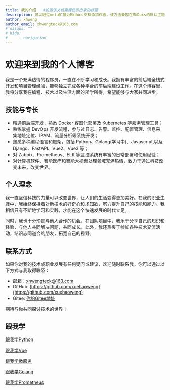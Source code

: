 ```yaml
---
title: 我的介绍   #设置该文档需要显示出来的标题
description: 可以通过meta扩展为Mkdocs文档添加作者，该方法兼容在MkDocs的默认主题，和material主题。
author: xhweng
author_email: xhwengteck@163.com
# disqus: ""
# hide:
#     - navigation
---
```


<style>
    .md-typeset .cover {
        display: none;
    }
    .md-typeset .cover + hr {
        display: none;
    }
    .md-typeset h1,
    .md-typeset h2 {
        color: navy;
    }
</style>

# 欢迎来到我的个人博客

我是一个充满热情的程序员，一直在不断学习和成长。我拥有丰富的前后端全栈式开发和项目管理经验，能够独立完成各种平台的前后端建设工作。在这个博客里，我将分享我在编程、技术以及生活方面的所学所得，希望能够与大家共同进步。

## 技能与专长

- 精通前后端开发，熟悉 Docker 容器化部署及 Kubernetes 等服务管理工具；
- 熟练掌握 DevOps 开发流程，参与过日志、告警、监控、配置管理、信息采集地址定位、IPAM、流量分析等系统开发；
- 熟悉多种编程语言和框架，包括 Python、Golang(学习中)、Javascript,以及 Django、FastAPI、Vue2、Vue3 等；
- 对 Zabbix、Prometheus、ELK 等监控系统有丰富的日常部署和使用经验；
- 对计算机软件、智能医疗和智能大视频处理领域充满热情，致力于通过科技改变未来，改变世界。

## 个人理念

我一直坚信科技的力量可以改变世界，让人们的生活变得更加美好。在我的职业生涯中，我始终保持着对新技术的好奇心和求知欲，努力提升自己的技能和能力。我相信只有不断地学习和实践，才能在这个快速发展的时代立足。

同时，我也十分珍视与他人合作的机会。在团队项目中，我乐于分享自己的知识和经验，与他人共同解决问题，共同成长。此外，我还热衷于参加各种技术交流活动，结识志同道合的朋友，拓宽自己的视野。

## 联系方式

如果你对我的技术或职业发展有任何疑问或建议，欢迎随时联系我。你可以通过以下方式与我取得联系：

- 邮箱：[xhwengteck@163.com](mailto:xhwengteck@163.com)
- GitHub: [https://github.com/xuehaoweng](https://github.com/xuehaoweng)
- Gitee: [你的Gitee地址](https://github.com/xuehaoweng)


期待与你共同探讨技术的世界！

## 跟我学


<a href='http://124.221.181.241/pydocs/'  target="_blank">跟我学Python</a>

<a href='http://124.221.181.241/pydocs/'  target="_blank">跟我学Vue</a>

<a href='http://124.221.181.241/pydocs/'  target="_blank">跟我学微服务</a>

<a href='http://124.221.181.241/godocs/' target="_blank">跟我学Golang</a>

<a href='http://124.221.181.241/prometheus/' target="_blank">跟我学Prometheus</a>
